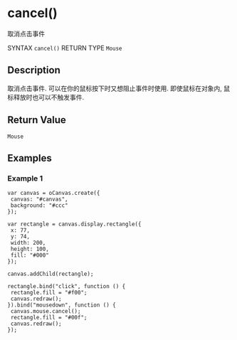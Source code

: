 # cancel()

取消点击事件

SYNTAX `cancel()` RETURN TYPE `Mouse` 

## Description

取消点击事件.
可以在你的鼠标按下时又想阻止事件时使用.
即使鼠标在对象内, 鼠标释放时也可以不触发事件.

## Return Value 

`Mouse`

## Examples

### Example 1

```
var canvas = oCanvas.create({
 canvas: "#canvas",
 background: "#ccc"
});

var rectangle = canvas.display.rectangle({
 x: 77,
 y: 74,
 width: 200,
 height: 100,
 fill: "#000"
});

canvas.addChild(rectangle); 

rectangle.bind("click", function () { 
 rectangle.fill = "#f00"; 
 canvas.redraw(); 
}).bind("mousedown", function () { 
 canvas.mouse.cancel(); 
 rectangle.fill = "#00f";
 canvas.redraw();
}); 
```